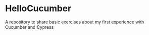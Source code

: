 # HelloCucumber
A repository to share basic exercises about my first experience with Cucumber and Cypress

